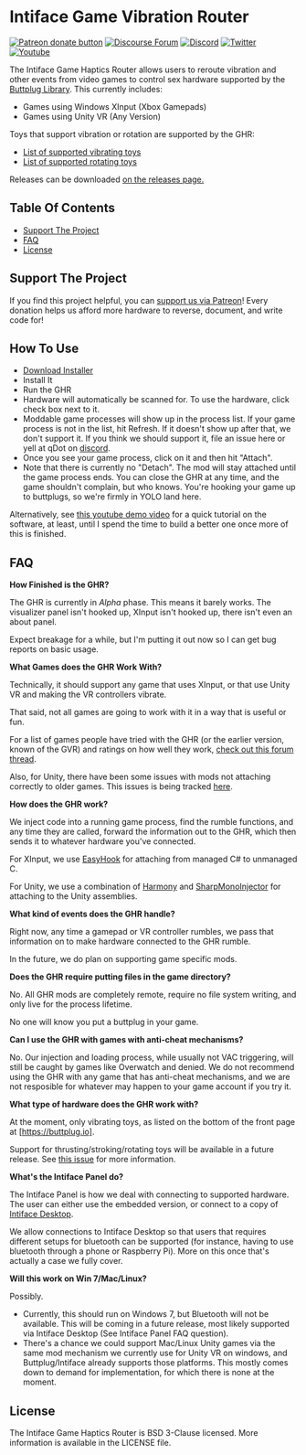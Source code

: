 # Intiface Game Vibration Router

[![Patreon donate button](https://img.shields.io/badge/patreon-donate-yellow.svg)](https://www.patreon.com/qdot)
[![Discourse Forum](https://img.shields.io/badge/discourse-forum-blue.svg)](https://metafetish.club)
[![Discord](https://img.shields.io/discord/353303527587708932.svg?logo=discord)](https://discord.buttplug.io)
[![Twitter](https://img.shields.io/twitter/follow/buttplugio.svg?style=social&logo=twitter)](https://twitter.com/buttplugio)
[![Youtube](https://img.shields.io/badge/-youtube-red.svg)](https://youtube.buttplug.io)

The Intiface Game Haptics Router allows users to reroute vibration and
other events from video games to control sex hardware supported by the
[Buttplug Library](https://buttplug.io). This currently includes:

- Games using Windows XInput (Xbox Gamepads)
- Games using Unity VR (Any Version)

Toys that support vibration or rotation are supported by the GHR:

- [List of supported vibrating toys](https://iostindex.com/?filter0Features=OutputsVibrators&filter1ButtplugSupport=1)
- [List of supported rotating toys](https://iostindex.com/?filter0Features=OutputsRotators&filter1ButtplugSupport=1)

Releases can be downloaded [on the releases page.](https://github.com/intiface/intiface-game-haptics-router/releases)

## Table Of Contents

- [Support The Project](#support-the-project)
- [FAQ](#faq)
- [License](#license)

## Support The Project

If you find this project helpful, you can [support us via
Patreon](http://patreon.com/qdot)! Every donation helps us afford more
hardware to reverse, document, and write code for!

## How To Use

- [Download Installer](https://github.com/intiface/intiface-game-haptics-router/releases)
- Install It
- Run the GHR
- Hardware will automatically be scanned for. To use the hardware,
  click check box next to it.
- Moddable game processes will show up in the process list. If your
  game process is not in the list, hit Refresh. If it doesn't show up
  after that, we don't support it. If you think we should support it,
  file an issue here or yell at qDot on
  [discord](https://discord.buttplug.io).
- Once you see your game process, click on it and then hit "Attach".
- Note that there is currently no "Detach". The mod will stay attached
  until the game process ends. You can close the GHR at any time, and
  the game shouldn't complain, but who knows. You're hooking your game
  up to buttplugs, so we're firmly in YOLO land here.

Alternatively, see [this youtube demo
video](https://youtu.be/gPlhEoa3Fcg) for a quick tutorial on the
software, at least, until I spend the time to build a better one once
more of this is finished.

## FAQ

**How Finished is the GHR?**

The GHR is currently in *Alpha* phase. This means it barely works. The
visualizer panel isn't hooked up, XInput isn't hooked up, there isn't
even an about panel. 

Expect breakage for a while, but I'm putting it out now so I can get
bug reports on basic usage.

**What Games does the GHR Work With?**

Technically, it should support any game that uses XInput, or that use
Unity VR and making the VR controllers vibrate.

That said, not all games are going to work with it in a way that is
useful or fun.

For a list of games people have tried with the GHR (or the earlier
version, known of the GVR) and ratings on how well they work, [check
out this forum
thread](https://metafetish.club/t/game-haptics-router-compatibility-thread/105/7).

Also, for Unity, there have been some issues with mods not attaching
correctly to older games. This issues is being tracked
[here](https://github.com/intiface/intiface-game-haptics-router/issues/2).

**How does the GHR work?**

We inject code into a running game process, find the rumble functions,
and any time they are called, forward the information out to the GHR,
which then sends it to whatever hardware you've connected.

For XInput, we use [EasyHook](https://easyhook.github.io/) for
attaching from managed C# to unmanaged C.

For Unity, we use a combination of
[Harmony](https://github.com/pardeike/Harmony/) and
[SharpMonoInjector](https://github.com/warbler/SharpMonoInjector) for
attaching to the Unity assemblies.

**What kind of events does the GHR handle?**

Right now, any time a gamepad or VR controller rumbles, we pass that
information on to make hardware connected to the GHR rumble.

In the future, we do plan on supporting game specific mods.

**Does the GHR require putting files in the game directory?**

No. All GHR mods are completely remote, require no file system
writing, and only live for the process lifetime. 

No one will know you put a buttplug in your game.

**Can I use the GHR with games with anti-cheat mechanisms?**

No. Our injection and loading process, while usually not VAC
triggering, will still be caught by games like Overwatch and denied.
We do not recommend using the GHR with any game that has anti-cheat
mechanisms, and we are not resposible for whatever may happen to your
game account if you try it.

**What type of hardware does the GHR work with?**

At the moment, only vibrating toys, as listed on the bottom of the
front page at [https://buttplug.io]. 

Support for thrusting/stroking/rotating toys will be available in a
future release. See [this
issue](https://github.com/intiface/intiface-game-haptics-router/issues/1)
for more information.

**What's the Intiface Panel do?**

The Intiface Panel is how we deal with connecting to supported
hardware. The user can either use the embedded version, or connect to
a copy of [Intiface
Desktop](https://github.com/intiface/intiface-desktop/releases).

We allow connections to Intiface Desktop so that users that requires
different setups for bluetooth can be supported (for instance, having
to use bluetooth through a phone or Raspberry Pi). More on this once
that's actually a case we fully cover.

**Will this work on Win 7/Mac/Linux?**

Possibly.

- Currently, this should run on Windows 7, but Bluetooth will not be
  available. This will be coming in a future release, most likely
  supported via Intiface Desktop (See Intiface Panel FAQ question).
- There's a chance we could support Mac/Linux Unity games via the same
  mod mechanism we currently use for Unity VR on windows, and
  Buttplug/Intiface already supports those platforms. This mostly
  comes down to demand for implementation, for which there is none at
  the moment.

## License

The Intiface Game Haptics Router is BSD 3-Clause licensed. More
information is available in the LICENSE file.

